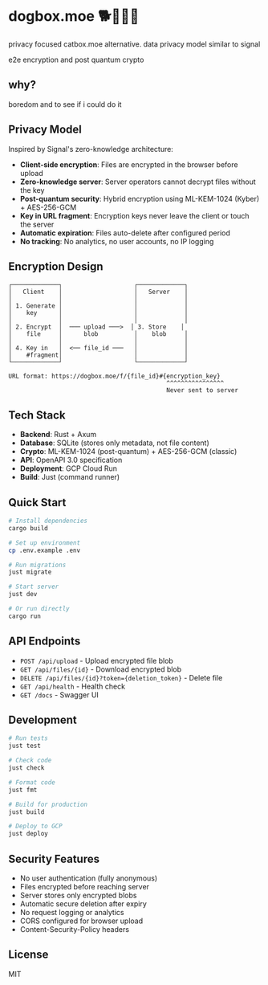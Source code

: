 # dogbox.moe 🐕🐾🦴💨

privacy focused catbox.moe alternative. data privacy model similar to signal

e2e encryption and post quantum crypto

## why?

boredom and to see if i could do it

## Privacy Model

Inspired by Signal's zero-knowledge architecture:

- **Client-side encryption**: Files are encrypted in the browser before upload
- **Zero-knowledge server**: Server operators cannot decrypt files without the key
- **Post-quantum security**: Hybrid encryption using ML-KEM-1024 (Kyber) + AES-256-GCM
- **Key in URL fragment**: Encryption keys never leave the client or touch the server
- **Automatic expiration**: Files auto-delete after configured period
- **No tracking**: No analytics, no user accounts, no IP logging

## Encryption Design

```
┌─────────────┐                    ┌─────────────┐
│   Client    │                    │   Server    │
│             │                    │             │
│ 1. Generate │                    │             │
│    key      │                    │             │
│             │                    │             │
│ 2. Encrypt  │  ─── upload ───>  │ 3. Store    │
│    file     │      blob          │    blob     │
│             │                    │             │
│ 4. Key in   │  <── file_id ───   │             │
│    #fragment│                    │             │
└─────────────┘                    └─────────────┘

URL format: https://dogbox.moe/f/{file_id}#{encryption_key}
                                            ^^^^^^^^^^^^^^^^
                                            Never sent to server
```

## Tech Stack

- **Backend**: Rust + Axum
- **Database**: SQLite (stores only metadata, not file content)
- **Crypto**: ML-KEM-1024 (post-quantum) + AES-256-GCM (classic)
- **API**: OpenAPI 3.0 specification
- **Deployment**: GCP Cloud Run
- **Build**: Just (command runner)

## Quick Start

```bash
# Install dependencies
cargo build

# Set up environment
cp .env.example .env

# Run migrations
just migrate

# Start server
just dev

# Or run directly
cargo run
```

## API Endpoints

- `POST /api/upload` - Upload encrypted file blob
- `GET /api/files/{id}` - Download encrypted blob
- `DELETE /api/files/{id}?token={deletion_token}` - Delete file
- `GET /api/health` - Health check
- `GET /docs` - Swagger UI

## Development

```bash
# Run tests
just test

# Check code
just check

# Format code
just fmt

# Build for production
just build

# Deploy to GCP
just deploy
```

## Security Features

- No user authentication (fully anonymous)
- Files encrypted before reaching server
- Server stores only encrypted blobs
- Automatic secure deletion after expiry
- No request logging or analytics
- CORS configured for browser upload
- Content-Security-Policy headers

## License

MIT
